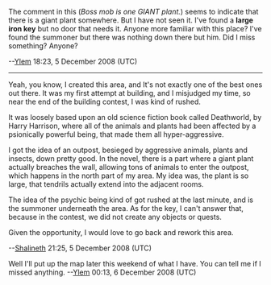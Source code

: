 The comment in this (*Boss mob is one GIANT plant.*) seems to indicate
that there is a giant plant somewhere. But I have not seen it. I've
found a **large iron key** but no door that needs it. Anyone more
familiar with this place? I've found the summoner but there was nothing
down there but him. Did I miss something? Anyone?

--[Ylem](User:Ylem "wikilink") 18:23, 5 December 2008 (UTC)

------------------------------------------------------------------------

Yeah, you know, I created this area, and It's not exactly one of the
best ones out there. It was my first attempt at building, and I
misjudged my time, so near the end of the building contest, I was kind
of rushed.

It was loosely based upon an old science fiction book called Deathworld,
by Harry Harrison, where all of the animals and plants had been affected
by a psionically powerful being, that made them all hyper-aggressive.

I got the idea of an outpost, besieged by aggressive animals, plants and
insects, down pretty good. In the novel, there is a part where a giant
plant actually breaches the wall, allowing tons of animals to enter the
outpost, which happens in the north part of my area. My idea was, the
plant is so large, that tendrils actually extend into the adjacent
rooms.

The idea of the psychic being kind of got rushed at the last minute, and
is the summoner underneath the area. As for the key, I can't answer
that, because in the contest, we did not create any objects or quests.

Given the opportunity, I would love to go back and rework this area.

--[Shalineth](User:Shalineth "wikilink") 21:25, 5 December 2008 (UTC)

Well I'll put up the map later this weekend of what I have. You can tell
me if I missed anything. --[Ylem](User:Ylem "wikilink") 00:13, 6
December 2008 (UTC)
